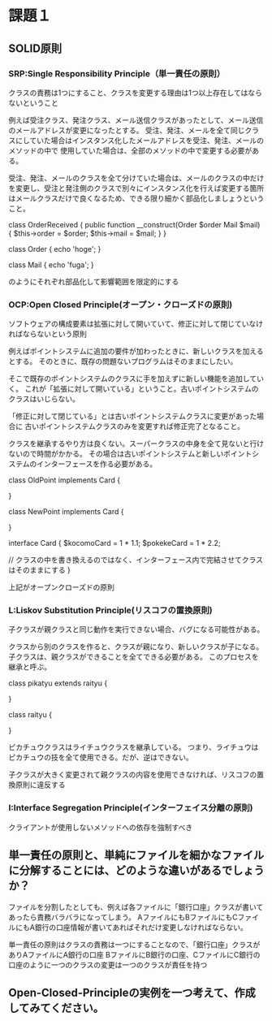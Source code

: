 # 課題１
## SOLID原則
### SRP:Single Responsibility Principle（単一責任の原則）
クラスの責務は1つにすること、クラスを変更する理由は1つ以上存在してはならないということ

例えば受注クラス、発注クラス、メール送信クラスがあったとして、メール送信のメールアドレスが変更になったとする。
受注、発注、メールを全て同じクラスにしていた場合はインスタンス化したメールアドレスを受注、発注、メールのメソッドの中で
使用していた場合は、全部のメソッドの中で変更する必要がある。

受注、発注、メールのクラスを全て分けていた場合は、メールのクラスの中だけを変更し、受注と発注側のクラスで別々にインスタンス化を行えば変更する箇所はメールクラスだけで良くなるため、できる限り細かく部品化しましょうということ。

class OrderReceived
{
  public function __construct(Order $order Mail $mail)
  {
     $this->order = $order;
     $this->mail  = $mail;
  }
}

class Order
{
  echo 'hoge';
}

class Mail
{
  echo 'fuga';
}

のようにそれぞれ部品化して影響範囲を限定的にする

### OCP:Open Closed Principle(オープン・クローズドの原則)
ソフトウェアの構成要素は拡張に対して開いていて、修正に対して閉じていなければならないという原則

例えばポイントシステムに追加の要件が加わったときに、新しいクラスを加えるとする。
そのときに、既存の問題ないプログラムはそのままにしたい。

そこで既存のポイントシステムのクラスに手を加えずに新しい機能を追加していく。
これが「拡張に対して開いている」ということ。古いポイントシステムのクラスはいじらない。

「修正に対して閉じている」とは古いポイントシステムクラスに変更があった場合に
古いポイントシステムクラスのみを変更すれば修正完了となること。

クラスを継承するやり方は良くない。スーパークラスの中身を全て見ないと行けないので時間がかかる。
その場合は古いポイントシステムと新しいポイントシステムのインターフェースを作る必要がある。

class OldPoint implements Card
{

}

class NewPoint implements Card
{

}

interface Card
{
  $kocomoCard = 1 * 1.1;
  $pokekeCard = 1 * 2.2;

  // クラスの中を書き換えるのではなく、インターフェース内で完結させてクラスはそのままにする
}

上記がオープンクローズドの原則

### L:Liskov Substitution Principle(リスコフの置換原則)
子クラスが親クラスと同じ動作を実行できない場合、バグになる可能性がある。

クラスから別のクラスを作ると、クラスが親になり、新しいクラスが子になる。子クラスは、親クラスができることを全てできる必要がある。
このプロセスを継承と呼ぶ。


class pikatyu extends raityu
{

}

class raityu
{

}

ピカチュウクラスはライチュウクラスを継承している。
つまり、ライチュウはピカチュウの技を全て使用できる。だが、逆はできない。

子クラスが大きく変更されて親クラスの内容を使用できなければ、リスコフの置換原則に違反する

### I:Interface Segregation Principle(インターフェイス分離の原則)
クライアントが使用しないメソッドへの依存を強制すべき




## 単一責任の原則と、単純にファイルを細かなファイルに分解することには、どのような違いがあるでしょうか？
ファイルを分割したとしても、例えば各ファイルに「銀行口座」クラスが書いてあったら責務バラバラになってしまう。
AファイルにもBファイルにもCファイルにもA銀行の口座情報が書いてあればそれだけ変更しなければならない。

単一責任の原則はクラスの責務は一つにすることなので、「銀行口座」クラスがありAファイルにA銀行の口座
 BファイルにB銀行の口座、CファイルにC銀行の口座のように一つのクラスの変更は一つのクラスが責任を持つ

## Open-Closed-Principleの実例を一つ考えて、作成してみてください。
